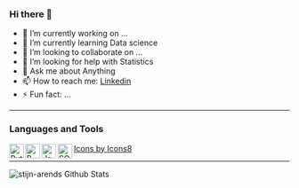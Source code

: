 ### Hi there 👋


- 🔭 I’m currently working on ... 
- 🌱 I’m currently learning Data science
- 👯 I’m looking to collaborate on ...
- 🤔 I’m looking for help with Statistics
- 💬 Ask me about Anything
- 📫 How to reach me: [Linkedin](https://www.linkedin.com/in/stijn-arends-aba5961a1/)
- ⚡ Fun fact: ...

---
### Languages and Tools

<img align="left" alt="Python" width="26px" src="https://img.icons8.com/color/48/000000/python--v1.png"/>
<img align="left" alt="R" width="26px" src="https://img.icons8.com/external-becris-flat-becris/64/000000/external-r-data-science-becris-flat-becris.png"/>
<img align="left" alt="Java" width="26px" src="https://img.icons8.com/ios/64/000000/java-coffee-cup-logo--v1.png"/>
<img align="left" alt="SQL" width="26px" src="https://img.icons8.com/ios/64/000000/sql.png"/>
<a align="left "href="https://icons8.com/icon/ddMdoLrkgZkC/r">Icons by Icons8</a>

---

<img align="left" alt="stijn-arends Github Stats" src="https://github-readme-stats.vercel.app/api?username=stijn-arends&theme=gotham&count_private=true&show_icons=true&hide_border=true"/>
